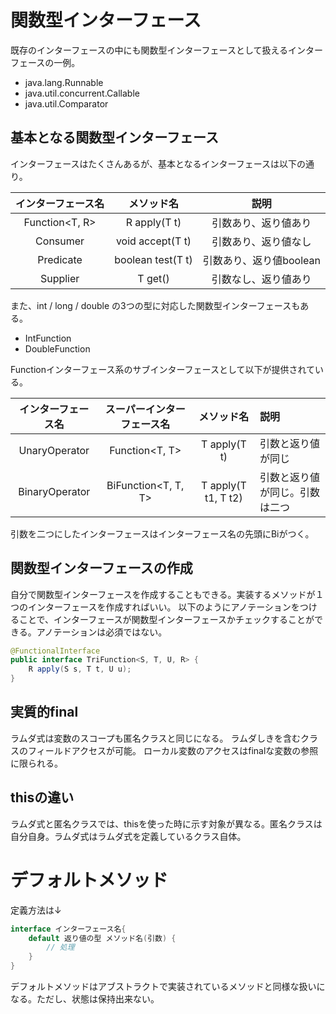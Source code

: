 # 関数型インターフェース

既存のインターフェースの中にも関数型インターフェースとして扱えるインターフェースの一例。

* java.lang.Runnable
* java.util.concurrent.Callable
* java.util.Comparator<T>


## 基本となる関数型インターフェース

インターフェースはたくさんあるが、基本となるインターフェースは以下の通り。

|インターフェース名|メソッド名|説明|
|:-------------:|:--------:|:------:|
|Function<T, R>|R apply(T t)|引数あり、返り値あり|
|Consumer<T>|void accept(T t)|引数あり、返り値なし|
|Predicate<T>|boolean test(T t)|引数あり、返り値boolean|
|Supplier<T>|T get()|引数なし、返り値あり|

また、int / long / double の3つの型に対応した関数型インターフェースもある。

* IntFunction
* DoubleFunction

Functionインターフェース系のサブインターフェースとして以下が提供されている。

|インターフェース名|スーパーインターフェース名|メソッド名|説明|
|:--------------:|:--------------------:|:-----:|:----|
|UnaryOperator<T>|Function<T, T>|T apply(T t)|引数と返り値が同じ|
|BinaryOperator<T>|BiFunction<T, T, T>|T apply(T t1, T t2)|引数と返り値が同じ。引数は二つ|

引数を二つにしたインターフェースはインターフェース名の先頭にBiがつく。

## 関数型インターフェースの作成

自分で関数型インターフェースを作成することもできる。実装するメソッドが１つのインターフェースを作成すればいい。
以下のようにアノテーションをつけることで、インターフェースが関数型インターフェースかチェックすることができる。アノテーションは必須ではない。

```java
@FunctionalInterface
public interface TriFunction<S, T, U, R> {
    R apply(S s, T t, U u);
}
```

## 実質的final

ラムダ式は変数のスコープも匿名クラスと同じになる。
ラムダしきを含むクラスのフィールドアクセスが可能。
ローカル変数のアクセスはfinalな変数の参照に限られる。

## thisの違い

ラムダ式と匿名クラスでは、thisを使った時に示す対象が異なる。匿名クラスは自分自身。ラムダ式はラムダ式を定義しているクラス自体。

# デフォルトメソッド

定義方法は↓

```java
interface インターフェース名{
    default 返り値の型 メソッド名(引数) {
        // 処理
    }
}
```

デフォルトメソッドはアブストラクトで実装されているメソッドと同様な扱いになる。ただし、状態は保持出来ない。

